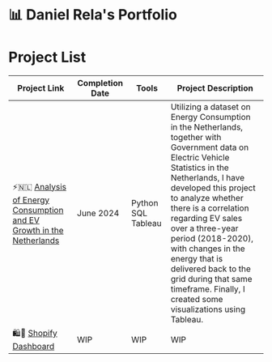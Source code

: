 # 📊 Daniel Rela's Portfolio

# Project List

| Project Link | Completion Date | Tools | Project Description | 
|---|---|---|---|
| ⚡️🇳🇱 [Analysis of Energy Consumption and EV Growth in the Netherlands](https://github.com/dzrela/Analysis-of-Energy-Consumption-and-EV-Growth-in-the-Netherlands) | June 2024 | Python SQL Tableau | Utilizing a dataset on Energy Consumption in the Netherlands, together with Government data on Electric Vehicle Statistics in the Netherlands, I have developed this project to analyze whether there is a correlation regarding EV sales over a three-year period (2018-2020), with changes in the energy that is delivered back to the grid during that same timeframe. Finally, I created some visualizations using Tableau. |
| 🛍️🛜 [Shopify Dashboard](https://github.com/dzrela/Shopify-Dashboard) | WIP | WIP | WIP |
